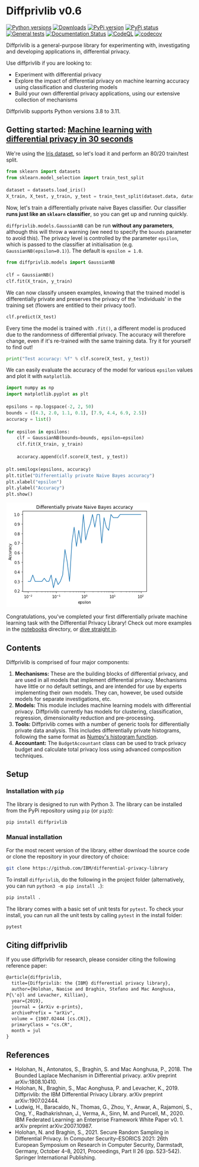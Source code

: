 # Diffprivlib v0.6

[![Python versions](https://img.shields.io/pypi/pyversions/diffprivlib.svg)](https://pypi.org/project/diffprivlib/)
[![Downloads](https://pepy.tech/badge/diffprivlib)](https://pepy.tech/project/diffprivlib)
[![PyPi version](https://img.shields.io/pypi/v/diffprivlib.svg)](https://pypi.org/project/diffprivlib/)
[![PyPi status](https://img.shields.io/pypi/status/diffprivlib.svg)](https://pypi.org/project/diffprivlib/)
[![General tests](https://github.com/IBM/differential-privacy-library/actions/workflows/general.yml/badge.svg)](https://github.com/IBM/differential-privacy-library/actions/workflows/general.yml)
[![Documentation Status](https://readthedocs.org/projects/diffprivlib/badge/?version=latest)](https://diffprivlib.readthedocs.io/en/latest/?badge=latest)
[![CodeQL](https://github.com/IBM/differential-privacy-library/actions/workflows/codeql.yml/badge.svg)](https://github.com/IBM/differential-privacy-library/actions/workflows/codeql.yml)
[![codecov](https://codecov.io/gh/IBM/differential-privacy-library/branch/main/graph/badge.svg)](https://codecov.io/gh/IBM/differential-privacy-library)

Diffprivlib is a general-purpose library for experimenting with, investigating and developing applications in, differential privacy.

Use diffprivlib if you are looking to:

- Experiment with differential privacy
- Explore the impact of differential privacy on machine learning accuracy using classification and clustering models 
- Build your own differential privacy applications, using our extensive collection of mechanisms

Diffprivlib supports Python versions 3.8 to 3.11.

## Getting started: [Machine learning with differential privacy in 30 seconds](https://github.com/IBM/differential-privacy-library/blob/main/notebooks/30seconds.ipynb)
We're using the [Iris dataset](https://archive.ics.uci.edu/ml/datasets/iris), so let's load it and perform an 80/20 train/test split.

```python
from sklearn import datasets
from sklearn.model_selection import train_test_split

dataset = datasets.load_iris()
X_train, X_test, y_train, y_test = train_test_split(dataset.data, dataset.target, test_size=0.2)
```

Now, let's train a differentially private naive Bayes classifier. Our classifier __runs just like an `sklearn` classifier__, so you can get up and running quickly.

`diffprivlib.models.GaussianNB` can be run __without any parameters__, although this will throw a warning (we need to specify the `bounds` parameter to avoid this). The privacy level is controlled by the parameter `epsilon`, which is passed to the classifier at initialisation (e.g. `GaussianNB(epsilon=0.1)`). The default is `epsilon = 1.0`.

```python
from diffprivlib.models import GaussianNB

clf = GaussianNB()
clf.fit(X_train, y_train)
```

We can now classify unseen examples, knowing that the trained model is differentially private and preserves the privacy of the 'individuals' in the training set (flowers are entitled to their privacy too!).

```python
clf.predict(X_test)
```

Every time the model is trained with `.fit()`, a different model is produced due to the randomness of differential privacy. The accuracy will therefore change, even if it's re-trained with the same training data. Try it for yourself to find out!

```python
print("Test accuracy: %f" % clf.score(X_test, y_test))
```

We can easily evaluate the accuracy of the model for various `epsilon` values and plot it with `matplotlib`.

```python
import numpy as np
import matplotlib.pyplot as plt

epsilons = np.logspace(-2, 2, 50)
bounds = ([4.3, 2.0, 1.1, 0.1], [7.9, 4.4, 6.9, 2.5])
accuracy = list()

for epsilon in epsilons:
    clf = GaussianNB(bounds=bounds, epsilon=epsilon)
    clf.fit(X_train, y_train)
    
    accuracy.append(clf.score(X_test, y_test))

plt.semilogx(epsilons, accuracy)
plt.title("Differentially private Naive Bayes accuracy")
plt.xlabel("epsilon")
plt.ylabel("Accuracy")
plt.show()
```

![Differentially private naive Bayes](https://github.com/IBM/differential-privacy-library/raw/main/notebooks/30seconds.png)

Congratulations, you've completed your first differentially private machine learning task with the Differential Privacy Library!  Check out more examples in the [notebooks](https://github.com/IBM/differential-privacy-library/blob/main/notebooks/) directory, or [dive straight in](https://github.com/IBM/differential-privacy-library/blob/main/diffprivlib/).

## Contents

Diffprivlib is comprised of four major components:
1. __Mechanisms:__ These are the building blocks of differential privacy, and are used in all models that implement differential privacy. Mechanisms have little or no default settings, and are intended for use by experts implementing their own models. They can, however, be used outside models for separate investigations, etc.
1. __Models:__ This module includes machine learning models with differential privacy. Diffprivlib currently has models for clustering, classification, regression, dimensionality reduction and pre-processing.
1. __Tools:__ Diffprivlib comes with a number of generic tools for differentially private data analysis. This includes differentially private histograms, following the same format as [Numpy's histogram function](https://docs.scipy.org/doc/numpy/reference/generated/numpy.histogram.html).
1. __Accountant:__ The `BudgetAccountant` class can be used to track privacy budget and calculate total privacy loss using advanced composition techniques. 


## Setup

### Installation with `pip`

The library is designed to run with Python 3.
The library can be installed from the PyPi repository using `pip` (or `pip3`):

```bash
pip install diffprivlib
```

### Manual installation

For the most recent version of the library, either download the source code or clone the repository in your directory of choice:

```bash
git clone https://github.com/IBM/differential-privacy-library
```

To install `diffprivlib`, do the following in the project folder (alternatively, you can run `python3 -m pip install .`):
```bash
pip install .
```

The library comes with a basic set of unit tests for `pytest`. To check your install, you can run all the unit tests by calling `pytest` in the install folder:

```bash
pytest
```

## Citing diffprivlib
If you use diffprivlib for research, please consider citing the following reference paper:
```
@article{diffprivlib,
  title={Diffprivlib: the {IBM} differential privacy library},
  author={Holohan, Naoise and Braghin, Stefano and Mac Aonghusa, P{\'o}l and Levacher, Killian},
  year={2019},
  journal = {ArXiv e-prints},
  archivePrefix = "arXiv",
  volume = {1907.02444 [cs.CR]},
  primaryClass = "cs.CR",
  month = jul
}
```

## References

* Holohan, N., Antonatos, S., Braghin, S. and Mac Aonghusa, P., 2018. The Bounded Laplace Mechanism in Differential privacy. arXiv preprint arXiv:1808.10410.
* Holohan, N., Braghin, S., Mac Aonghusa, P. and Levacher, K., 2019. Diffprivlib: the IBM Differential Privacy Library. arXiv preprint arXiv:1907.02444.
* Ludwig, H., Baracaldo, N., Thomas, G., Zhou, Y., Anwar, A., Rajamoni, S., Ong, Y., Radhakrishnan, J., Verma, A., Sinn, M. and Purcell, M., 2020. IBM Federated Learning: an Enterprise Framework White Paper v0. 1. arXiv preprint arXiv:2007.10987.
* Holohan, N. and Braghin, S., 2021. Secure Random Sampling in Differential Privacy. In Computer Security–ESORICS 2021: 26th European Symposium on Research in Computer Security, Darmstadt, Germany, October 4–8, 2021, Proceedings, Part II 26 (pp. 523-542). Springer International Publishing.
